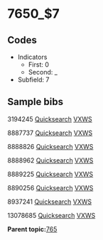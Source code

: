 # 7650\_$7

## Codes

-   Indicators
    -   First: 0
    -   Second: \_
-   Subfield: 7

## Sample bibs

3194245 [Quicksearch](https://search.library.yale.edu/catalog/3194245) [VXWS](http://prodorbis.library.yale.edu:7014/vxws/GetHoldingsService?bibId=3194245)

8887737 [Quicksearch](https://search.library.yale.edu/catalog/8887737) [VXWS](http://prodorbis.library.yale.edu:7014/vxws/GetHoldingsService?bibId=8887737)

8888826 [Quicksearch](https://search.library.yale.edu/catalog/8888826) [VXWS](http://prodorbis.library.yale.edu:7014/vxws/GetHoldingsService?bibId=8888826)

8888962 [Quicksearch](https://search.library.yale.edu/catalog/8888962) [VXWS](http://prodorbis.library.yale.edu:7014/vxws/GetHoldingsService?bibId=8888962)

8889225 [Quicksearch](https://search.library.yale.edu/catalog/8889225) [VXWS](http://prodorbis.library.yale.edu:7014/vxws/GetHoldingsService?bibId=8889225)

8890256 [Quicksearch](https://search.library.yale.edu/catalog/8890256) [VXWS](http://prodorbis.library.yale.edu:7014/vxws/GetHoldingsService?bibId=8890256)

8937241 [Quicksearch](https://search.library.yale.edu/catalog/8937241) [VXWS](http://prodorbis.library.yale.edu:7014/vxws/GetHoldingsService?bibId=8937241)

13078685 [Quicksearch](https://search.library.yale.edu/catalog/13078685) [VXWS](http://prodorbis.library.yale.edu:7014/vxws/GetHoldingsService?bibId=13078685)

**Parent topic:**[765](../../tags/765/765.md)

